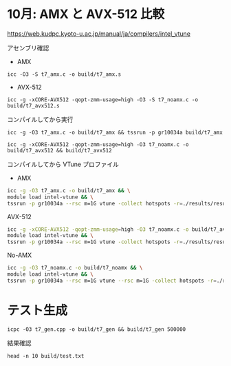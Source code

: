 
# 10月: AMX と AVX-512 比較

https://web.kudpc.kyoto-u.ac.jp/manual/ja/compilers/intel_vtune

アセンブリ確認

- AMX

```
icc -O3 -S t7_amx.c -o build/t7_amx.s
```

- AVX-512

```
icc -g -xCORE-AVX512 -qopt-zmm-usage=high -O3 -S t7_noamx.c -o build/t7_avx512.s
```

コンパイルしてから実行

```
icc -g -O3 t7_amx.c -o build/t7_amx && tssrun -p gr10034a build/t7_amx
```

```
icc -g -xCORE-AVX512 -qopt-zmm-usage=high -O3 t7_noamx.c -o build/t7_avx512 && build/t7_avx512
```

コンパイルしてから VTune プロファイル

- AMX

```sh
icc -g -O3 t7_amx.c -o build/t7_amx && \
module load intel-vtune && \
tssrun -p gr10034a --rsc m=1G vtune -collect hotspots -r=./results/result_amx build/t7_amx
```

AVX-512
```sh
icc -g -xCORE-AVX512 -qopt-zmm-usage=high -O3 t7_noamx.c -o build/t7_avx512 && \
module load intel-vtune && \
tssrun -p gr10034a --rsc m=1G vtune -collect hotspots -r=./results/result_avx512 build/t7_avx512
```

No-AMX
```sh
icc -g -O3 t7_noamx.c -o build/t7_noamx && \
module load intel-vtune && \
tssrun -p gr10034a --rsc m=1G vtune --rsc m=1G -collect hotspots -r=./results/result_noamx build/t7_noamx
```

# テスト生成

```
icpc -O3 t7_gen.cpp -o build/t7_gen && build/t7_gen 500000
```

結果確認

```
head -n 10 build/test.txt
```

